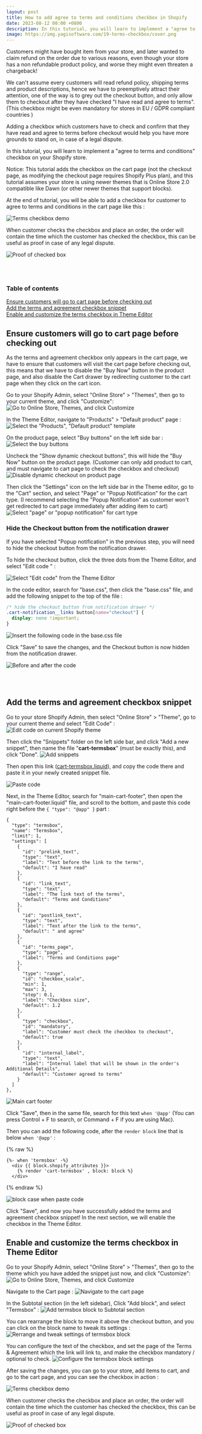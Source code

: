 ```yaml
---
layout: post
title: How to add agree to terms and conditions checkbox in Shopify
date: 2023-08-12 00:00 +0800
description: In this tutorial, you will learn to implement a "agree to terms and conditions" checkbox on your Shopify store.
image: https://img.yagisoftware.com/19-terms-checkbox/cover.png
---
```


<!-- Add pain description -->
Customers might have bought item from your store, and later wanted to claim refund on the order due to various reasons, even though your store has a non refundable product policy, and worse they might even threaten a chargeback! 

We can't assume every customers will read refund policy, shipping terms and product descriptions, hence we have to preemptively attract their attention, one of the way is to grey out the checkout button, and only allow them to checkout after they have checked "I have read and agree to terms". (This checkbox might be even mandatory for stores in EU / GDPR compliant countries )

Adding a checkbox which customers have to check and confirm that they have read and agree to terms before checkout would help you have more grounds to stand on, in case of a legal dispute.

In this tutorial, you will learn to implement a "agree to terms and conditions" checkbox on your Shopify store.


Notice: This tutorial adds the checkbox on the cart page (not the checkout page, as modifying the checkout page requires Shopify Plus plan), and this tutorial assumes your store is using newer themes that is Online Store 2.0 compatible like Dawn (or other newer themes that support blocks).

At the end of tutorial, you will be able to add a checkbox for customer to agree to terms and conditions in the cart page like this :

![Terms checkbox demo](https://img.yagisoftware.com/19-terms-checkbox/checkbox_demo.gif)

When customer checks the checkbox and place an order, the order will contain the time which the customer has checked the checkbox, this can be useful as proof in case of any legal dispute.

![Proof of checked box](https://img.yagisoftware.com/19-terms-checkbox/yes_check.png)


<br><br>
### Table of contents
<a href="#ensure-customers-will-go-to-cart-page-before-checking-out">Ensure customers will go to cart page before checking out</a>
<br>
<a href="add-the-terms-and-agreement-checkbox-snippet">Add the terms and agreement checkbox snippet</a>
<br>
<a href="enable-and-customize-the-terms-checkbox-in-theme-editor">Enable and customize the terms checkbox in Theme Editor</a>
<br>


## Ensure customers will go to cart page before checking out

As the terms and agreement checkbox only appears in the cart page, we have to ensure that customers will visit the cart page before checking out, this means that we have to disable the "Buy Now" button in the product page, and also disable the Cart drawer by redirecting customer to the cart page when they click on the cart icon.


Go to your Shopify Admin, select "Online Store" > "Themes", then go to your current theme, and click "Customize": 
![Go to Online Store, Themes, and click Customize](https://img.yagisoftware.com/19-terms-checkbox/1customize_theme.png)


In the Theme Editor, navigate to "Products" > "Default product" page :
![Select the "Products", "Default product" template](https://img.yagisoftware.com/19-terms-checkbox/2select_products.png)


On the product page, select "Buy buttons" on the left side bar :
![Select the buy buttons](https://img.yagisoftware.com/19-terms-checkbox/3select_buy_buttons.png)

Uncheck the "Show dynamic checkout buttons", this will hide the "Buy Now" button on the product page. (Customer can only add product to cart, and must navigate to cart page to check the checkbox and checkout)
![Disable dynamic checkout on product page](https://img.yagisoftware.com/19-terms-checkbox/4disable_dynamic_checkout.png)

Then click the "Settings" icon on the left side bar in the Theme editor, go to the "Cart" section, and select "Page" or "Popup Notification" for the cart type. (I recommend selecting the "Popup Notification" as customer won't get redirected to cart page immediately after adding item to cart)
![Select "page" or "popup notification" for cart type](https://img.yagisoftware.com/19-terms-checkbox/5cart_type.png)

### Hide the Checkout button from the notification drawer

If you have selected "Popup notification" in the previous step, you will need to hide the checkout button from the notification drawer.

To hide the checkout button, click the three dots from the Theme Editor, and select "Edit code " :

![Select "Edit code" from the Theme Editor](https://img.yagisoftware.com/19-terms-checkbox/6edit_code.png)

In the code editor, search for "base.css", then click the "base.css" file, and add the following snippet to the top of the file :

```css
/* hide the checkout button from notification drawer */
.cart-notification__links button[name="checkout"] {
  display: none !important;
}
```

![Insert the following code in the base.css file](https://img.yagisoftware.com/19-terms-checkbox/7hide_checkout.png)


Click "Save" to save the changes, and the Checkout button is now hidden from the notification drawer.

![Before and after the code](https://img.yagisoftware.com/19-terms-checkbox/8before_after.png)

<br><br>

## Add the terms and agreement checkbox snippet

Go to your store Shopify Admin, then select "Online Store" > "Theme", go to your current theme and select "Edit Code" :
![Edit code on current Shopify theme](https://img.yagisoftware.com/16-only-show-product-certain-customer/3edit_code.png)

Then click the "Snippets" folder on the left side bar, and click "Add a new snippet", then name the file "**cart-termsbox**" (must be exactly this), and click "Done".
![Add snippets](https://img.yagisoftware.com/19-terms-checkbox/9add_snippets.png)

Then open this link (<a href="https://github.com/YagiSoftware/termsbox/blob/master/snippets/cart-termsbox.liquid" target="_blank">cart-termsbox.liquid</a>), and copy the code there and paste it in your newly created snippet file.

![Paste code](https://img.yagisoftware.com/19-terms-checkbox/10paste_code.png)


Next, in the Theme Editor, search for "main-cart-footer", then open the  "main-cart-footer.liquid" file, and scroll to the bottom, and paste this code right before the `{ "type": "@app" }` part :

```
{
  "type": "termsbox",
  "name": "Termsbox",
  "limit": 1,
  "settings": [
    {
      "id": "prelink_text",
      "type": "text",
      "label": "Text before the link to the terms",
      "default": "I have read"
    },
    {
      "id": "link_text",
      "type": "text",
      "label": "The link text of the terms",
      "default": "Terms and Conditions"
    },
    {
      "id": "postlink_text",
      "type": "text",
      "label": "Text after the link to the terms",
      "default": " and agree"
    },
    {
      "id": "terms_page",
      "type": "page",
      "label": "Terms and Conditions page"
    },
    {
      "type": "range",
      "id": "checkbox_scale",
      "min": 1,
      "max": 3,
      "step": 0.1,
      "label": "Checkbox size",
      "default": 1.2
    },
    {
      "type": "checkbox",
      "id": "mandatory",
      "label": "Customer must check the checkbox to checkout",
      "default": true
    },
    {
      "id": "internal_label",
      "type": "text",
      "label": "Internal label that will be shown in the order's Additional Details",
      "default": "Customer agreed to terms"
    }
  ]
},
```

![Main cart footer](https://img.yagisoftware.com/19-terms-checkbox/11main-cart-footer.png)


Click "Save", then in the same file, search for this text `when '@app'` (You can press Control + F to search, or Command + F if you are using Mac).

Then you can add the following code, after the `render block` line that is below `when '@app'` : 

{% raw %}
```liquid
{%- when 'termsbox' -%}
  <div {{ block.shopify_attributes }}>
    {% render 'cart-termsbox' , block: block %}
  </div>
```
{% endraw %}

![block case when paste code](https://img.yagisoftware.com/19-terms-checkbox/12when.png)


Click "Save", and now you have successfully added the terms and agreement checkbox snippet! In the next section, we will enable the checkbox in the Theme Editor.

## Enable and customize the terms checkbox in Theme Editor
Go to your Shopify Admin, select "Online Store" > "Themes", then go to the theme which you have added the snippet just now, and click "Customize": 
![Go to Online Store, Themes, and click Customize](https://img.yagisoftware.com/19-terms-checkbox/1customize_theme.png)

Navigate to the Cart page :
![Navigate to the cart page](https://img.yagisoftware.com/19-terms-checkbox/13cart.png)

In the Subtotal section (in the left sidebar), Click "Add block", and select "Termsbox" :
![Add termsbox block to Subtotal section](https://img.yagisoftware.com/19-terms-checkbox/14add_block.png)

You can rearrange the block to move it above the checkout button, and you can click on the block name to tweak its settings : 
![Rerrange and tweak settings of termsbox block](https://img.yagisoftware.com/19-terms-checkbox/15click_block.png)

You can configure the text of the checkbox, and set the page of the Terms & Agreement which the link will link to, and make the checkbox mandatory / optional to check.
![Configure the termsbox block settings](https://img.yagisoftware.com/19-terms-checkbox/16block_settings.png)


After saving the changes, you can go to your store, add items to cart, and go to the cart page, and you can see the checkbox in action : 

![Terms checkbox demo](https://img.yagisoftware.com/19-terms-checkbox/checkbox_demo.gif)

When customer checks the checkbox and place an order, the order will contain the time which the customer has checked the checkbox, this can be useful as proof in case of any legal dispute.

![Proof of checked box](https://img.yagisoftware.com/19-terms-checkbox/yes_check.png)

<!-- ensure customer will go to the cart page -->
<!-- disable cart drawer, make when click cart icon, go to cart page -->
<!-- hide "buy now" option on the product page -->